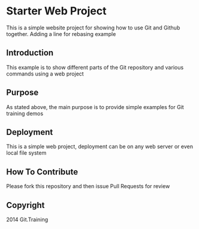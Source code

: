 # Starter Web Project

This is a simple website project for showing how to use Git and Github together. Adding a line for rebasing example

## Introduction

This example is to show different parts of the Git repository and various commands using a web project

## Purpose

As stated above, the main purpose is to provide simple examples for Git training demos

## Deployment

This is a simple web project, deployment can be on any web server or even local file system

## How To Contribute

Please fork this repository and then issue Pull Requests for review

## Copyright

2014 Git.Training
